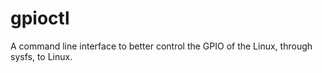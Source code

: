 # gpioctl
A command line interface to better control the GPIO of the Linux, through sysfs, to Linux.
